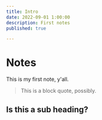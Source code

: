 ```yaml
---
title: Intro
date: 2022-09-01 1:00:00
description: First notes
published: true

---
```

# Notes

This is my first note, y'all.
> This is a block quote, possibly.

## Is this a sub heading?